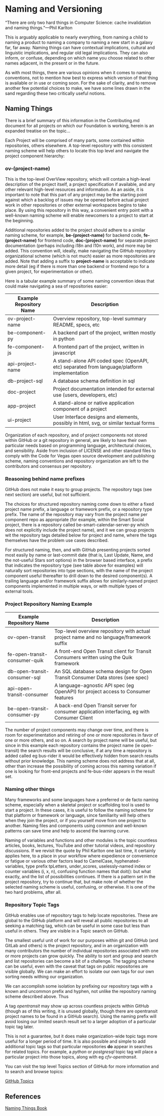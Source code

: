 <!--
 Copyright (C) 2022 Code for Vegas Foundation
 
 This file is part of doc-cfv-howtos.
 
 doc-cfv-howtos is free software: you can redistribute it and/or modify
 it under the terms of the GNU General Public License as published by
 the Free Software Foundation, either version 3 of the License, or
 (at your option) any later version.
 
 doc-cfv-howtos is distributed in the hope that it will be useful,
 but WITHOUT ANY WARRANTY; without even the implied warranty of
 MERCHANTABILITY or FITNESS FOR A PARTICULAR PURPOSE.  See the
 GNU General Public License for more details.
 
 You should have received a copy of the GNU General Public License
 along with doc-cfv-howtos.  If not, see <http://www.gnu.org/licenses/>.
-->

# Naming and Versioning

“There are only two hard things in Computer Science: cache invalidation and naming things.”—Phil Karlton

This is arguably applicable to nearly everything, from naming a child to naming a product to naming a company to naming a new start in a galaxy far, far away. Naming things can have contextual implications, cultural and linguistic implications, and regular old legal implications. They can also inform, or confuse, depending on which name you choose related to other names adjacent, in the present or in the future.

As with most things, there are various opinions when it comes to naming conventions, not to mention how best to express which version of that thing is available or in use or coming soon. For the sake of clarity, and to remove another few potential choices to make, we have some lines drawn in the sand regarding these two critically useful notions.

## Naming Things

There is a brief summary of this information in the Contributing.md document for all projects on which our Foundation is working, herein is an expanded treatise on the topic…

Each Project will be comprised of many parts, some contained within repositories, others elsewhere. A top-level repository with this consistent naming scheme will help others to locate this top level and navigate the project component hierarchy:

### ov-(project-name)

This is the top-level OverView repository, which will contain a high-level description of the project itself, a project specification if available, and any other relevant high-level resources and information. As an aside, it is important to note that this part of any project may be the starting point against which a backlog of issues may be opened before actual project work in other repositories or other external workspaces begins to take place. By using this repository in this way, a convenient entry point with a well-known naming scheme will enable newcomers to a project to start at the beginning.

Additional repositories added to the project should adhere to a similar naming scheme, for example, **be-(project-name)** for backend code, **fe-(project-name)** for frontend code, **doc-(project-name)** for separate project documentation (perhaps including i18n and l10n work), and more may be added. This convention will, ideally, make navigating the GitHub repository organizational scheme (which is not much) easier as more repositories are added. Note that adding a suffix to **project-name** is acceptable to indicate more detail (eg if there is more than one backend or frontend repo for a given project, for experimentation or other).

Here is a tabular example summary of some naming convention ideas that could make navigating a sea of repositories easier:

| Example Repository Name       | Description                                                                                   |
|-------------------------------|-----------------------------------------------------------------------------------------------|
| ov-project-name               | Overview repository, top-level summary README, specs, etc                                     |
| be-component-py               | A backend part of the project, written mostly in python                                       |
| fe-component-js               | A frontend part of the project, written in javascript                                         |
| api-project-name              | A stand-alone API coded spec (OpenAPI, etc) separated from language/platform implementation   |
| db-project-sql                | A database schema definition in sql                                                           |
| doc-project                   | Project documentation intended for external use (users, developers, etc)                      |
| app-project                   | A stand-alone or native application component of a project                                    |
| ui-project                    | User Interface designs and elements, possibly in html, svg, or similar textual forms          |

Organization of each repository, and of project components not stored within GitHub or a git repository in general, are likely to have their own particular needs based on programming language, architectural choices, and sensibility. Aside from inclusion of LICENSE and other standard files to comply with the Code for Vegas open source development and publishing scheme, naming conventions and repository organization are left to the contributors and consensus per repository.

### Reasoning behind name prefixes

GitHub does not make it easy to group projects. The repository tags (see next section) are useful, but not sufficient.

The choices for structured repository naming come down to either a fixed project name prefix, a language or framework prefix, or a repository type prefix. The name of the repository may vary from the project name per component repo as appropriate (for example, within the Smart Social project, there is a repository called be-smart-calendar-server-py which does not explicitly include the project name), and it we can group projects wit the repository tags detailed below for project and name, where the tags themselves have the problem use cases described.

For structured naming, then, and with GitHub presenting projects sorted most easily by name or last-commit date (that is, Last Update, Name, and the not-useful Stars sort options) in the browser based interface, a prefix that indicates the repository type (see table above for examples) will naturally sort repositories into type sections, with the name of the project component useful thereafter to drill down to the desired component(s). A trailing language and/or framework suffix allows for similarly-named project components implemented in multiple ways, or with multiple types of external tools.

### Project Repository Naming Example

| Example Repository Name       | Description                                                                                   |
|-------------------------------|-----------------------------------------------------------------------------------------------|
| ov-open-transit               | Top-level overview repository with actual project name and no language/framework suffix       |
| fe-open-transit-consumer-quik | A front-end Open Transit client for Transit Consumers written using the Quik framework        |
| db-open-transit-consumer-sql  | An SQL database schema design for Open Transit Consumer Data stores (see spec)                |
| api-open-transit-consumer     | A language-agnostic API spec (eg OpenAPI) for project access to Consumer features             |
| be-open-transit-consumer-py   | A back-end Open Transit server for consumer application interfacing, eg with Consumer Client  |

The number of project components may change over time, and there is room for experimentation and retiring of one or more repositories in favor of one or more others, and so on. A search by project name will be useful, but since in this example each repository contains the project name (ie open-transit) the search results will be conclusive, if at any time a repository is added called eg bus-rider it would be effectively hidden from search results without prior knowledge. This naming scheme does not address that at all, other than increase the possibility of coming across this naming variation if one is looking for front-end projects and fe-bus-rider appears in the result set.

### Naming other things

Many frameworks and some languages have a preferred or de facto naming scheme, especially when a skeletal project or scaffolding tool is used to start a project. In these cases, it is useful to follow the naming scheme for that platform or framework or language, since familiarity will help others when they join the project, or if you yourself move from one project to another. Naming files and components using common and well-known patterns can save time and help to ascend the learning curve.

Naming of variables and functions and other modules is the topic countless articles, books, lectures, YouTube and other tutorial videos, and repository discussions. If we revisit the quote by Phil Karlton one last time, it certainly applies here, to a place in your workflow where expedience or convenience or fatigue or various other factors lead to CamelCase, hyphenated-variables, type prefix tpLetters, under_scores, uselessly-named index or counter variables (i, x, n), confusing function names that doit(): but what exactly, and the list of possibilities continues. If there is a pattern set in the project repository, try to continue that, but make note of whether the selected naming scheme is useful, confusing, or otherwise. It is one of the two hard problems, after all.

### Repository Topic Tags

GitHub enables use of repository tags to help locate repositories. These are global to the GitHub platform and will reveal all public repositories to all seeking a matching tag, which can be useful in some case but less than useful in others. They are visible in a Topic search on GitHub.

The smallest useful unit of work for our purposes within git and GitHub (and GitLab and others) is the project repository, and in an organization with many contributors the number of individual repositories associated with one or more projects can grow quickly. The ability to sort and group and search and list repositories can become a bit of a challenge. The tagging scheme can be useful, even with the caveat that tags on public repositories are visible globally. We can make an effort to isolate our own tags for our own sorting needs withing our organization.

We can accomplish some isolation by prefixing our repository tags with a known and uncommon prefix and hyphen, not unlike the repository naming scheme described above. Thus

A tag *opentransit* may show up across countless projects within GitHub (though as of this writing, it is unused globally, though there are opentransit project names to be found in a GitHub search). Using the naming prefix will avoid losing our limited search result set to a larger adoption of a particular topic tag later.

This is not a guarantee, but it does make organization-wide topic tags more useful for a longer period of time. It is also possible and simple to add additional topic tags so that particular repositories **do** appear in searches for related topics. For example, a *python* or *postgresql* topic tag will place a particular project into those topics, along with eg *cfv-opentransit*.

You can visit the top level Topics section of GitHub for more information and to search and browse topics:

[GitHub Topics](https://github.com/topics)

## References

[Naming Things Book](https://www.namingthings.co/)
